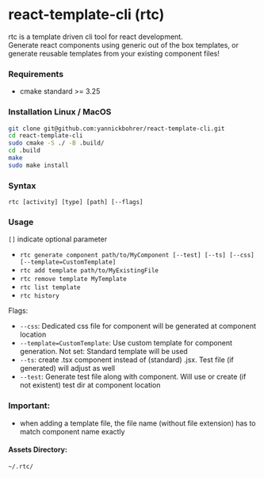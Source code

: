 # react-template-cli (rtc)

rtc is a template driven cli tool for react development.\
Generate react components using generic out of the box templates, or generate reusable templates from your existing component files!

### Requirements
- cmake standard >= 3.25

### Installation Linux / MacOS
```bash
git clone git@github.com:yannickbohrer/react-template-cli.git
cd react-template-cli
sudo cmake -S ./ -B .build/
cd .build
make
sudo make install
```

### Syntax 
`rtc [activity] [type] [path] [--flags]`

### Usage
`[]` indicate optional parameter
- `rtc generate component path/to/MyComponent [--test] [--ts] [--css] [--template=CustomTemplate]`
- `rtc add template path/to/MyExistingFile`
- `rtc remove template MyTemplate`
- `rtc list template`
- `rtc history`

Flags:
- `--css`: Dedicated css file for component will be generated at component location
- `--template=CustomTemplate`: Use custom template for component generation. Not set: Standard template will be used
- `--ts`: create .tsx component instead of (standard) .jsx. Test file (if generated) will adjust as well
- `--test`: Generate test file along with component. Will use or create (if not existent) test dir at component location 

### Important:
- when adding a template file, the file name (without file extension) has to match component name exactly

#### Assets Directory:
```bash
~/.rtc/
```
